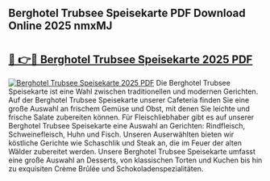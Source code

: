 ## Berghotel Trubsee Speisekarte PDF Download Online 2025 nmxMJ

# <h2><a href="http://gc9vmbt.nevu.top/?p=Berghotel+Trubsee+Speisekarte">🔗 👉🔴 Berghotel Trubsee Speisekarte 2025 PDF</a></h2>

[![Berghotel Trubsee Speisekarte 2025 PDF](https://i.imgur.com/dBaPXMq.png)](http://gc9vmbt.nevu.top/?p=Berghotel+Trubsee+Speisekarte)
Die Berghotel Trubsee Speisekarte ist eine Wahl zwischen traditionellen und modernen Gerichten. Auf der Berghotel Trubsee Speisekarte unserer Cafeteria finden Sie eine große Auswahl an frischem Gemüse und Obst, mit denen Sie leichte und frische Salate zubereiten können. Für Fleischliebhaber gibt es auf unserer Berghotel Trubsee Speisekarte eine Auswahl an Gerichten: Rindfleisch, Schweinefleisch, Huhn und Fisch. Unseren Auserwählten bieten wir köstliche Gerichte wie Schaschlik und Steak an, die im Feuer der alten Wälder zubereitet werden. Unsere Berghotel Trubsee Speisekarte umfasst eine große Auswahl an Desserts, von klassischen Torten und Kuchen bis hin zu exquisiten Crème Brûlée und Schokoladenspezialitäten.
